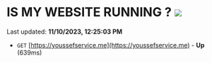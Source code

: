 # IS MY WEBSITE RUNNING ? [![](https://img.shields.io/static/v1?label=Sponsor&message=%E2%9D%A4&logo=GitHub&color=%23fe8e86)](https://github.com/sponsors/<username>)

Last updated: **11/10/2023, 12:25:03 PM**

- `GET` [https://youssefservice.me](https://youssefservice.me) - **Up** (639ms)
